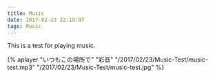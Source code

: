```yaml
---
title: Music
date: 2017-02-23 22:19:07
tags: Music
---
```


This is a test for playing music.

{% aplayer "いつもこの場所で" "彩音" "/2017/02/23/Music-Test/music-test.mp3" "/2017/02/23/Music-Test/music-test.jpg" %}
